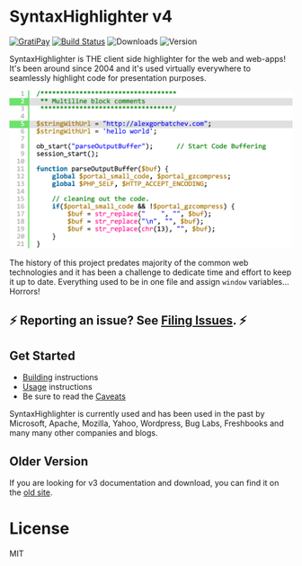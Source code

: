 # SyntaxHighlighter v4

[![GratiPay](https://img.shields.io/gratipay/user/alexgorbatchev.svg)](https://gratipay.com/alexgorbatchev/)
[![Build Status](https://travis-ci.org/syntaxhighlighter/theme-swift.svg)](https://travis-ci.org/syntaxhighlighter/syntaxhighlighter)
![Downloads](https://img.shields.io/npm/dm/syntaxhighlighter.svg)
![Version](https://img.shields.io/npm/v/syntaxhighlighter.svg)

SyntaxHighlighter is THE client side highlighter for the web and web-apps! It's been around since 2004 and it's used virtually everywhere to seamlessly highlight code for presentation purposes.

<img src="screenshot.png" width="640"/>

The history of this project predates majority of the common web technologies and it has been a challenge to dedicate time and effort to keep it up to date. Everything used to be in one file and assign `window` variables... Horrors!

## :zap: Reporting an issue? See [Filing Issues]. :zap:

## Get Started

* [Building] instructions
* [Usage] instructions
* Be sure to read the [Caveats]

SyntaxHighlighter is currently used and has been used in the past by Microsoft, Apache, Mozilla, Yahoo, Wordpress, Bug Labs, Freshbooks and many many other companies and blogs.

## Older Version

If you are looking for v3 documentation and download, you can find it on the [old site](alexgorbatchev.com/SyntaxHighlighter).

# License

MIT

[Filing Issues]: https://github.com/syntaxhighlighter/syntaxhighlighter/wiki/Filing-Issues
[Building]: https://github.com/syntaxhighlighter/syntaxhighlighter/wiki/Building
[Usage]: https://github.com/syntaxhighlighter/syntaxhighlighter/wiki/Usage
[Caveats]: https://github.com/syntaxhighlighter/syntaxhighlighter/wiki/Caveats
